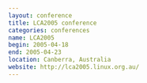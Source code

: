 ```yaml
---
layout: conference
title: LCA2005 conference
categories: conferences
name: LCA2005
begin: 2005-04-18
end: 2005-04-23
location: Canberra, Australia
website: http://lca2005.linux.org.au/
---
```

